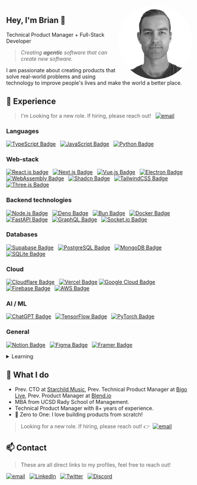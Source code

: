 <img align="right" src="https://github.com/itsbrex/itsbrex/blob/main/assets/brian_.png?raw=true" width="40%" height="40%" style="border-radius: 50%;" />

## Hey, I'm Brian 👋

Technical Product Manager + Full-Stack Developer
> *Creating **agentic** software that can create new software.*

I am passionate about creating products that solve real-world problems and using technology to improve people's lives and make the world a better place.

## 💼 Experience

> I'm Looking for a new role. If hiring, please reach out! &nbsp; [![email](https://img.shields.io/badge/Gmail-D14836?style=flat&logo=gmail&logoColor=white)](mailto:%68%69%40%69%74%73%62%72%65%78%2e%64%65%76?subject=Found%20you%20on%20GitHub%20-%20let's%20connect!&body=Hi%20Brian-%0D%0A%0D%0AI%20came%20across%20your%20profile%20on%20GitHub%20and%20wanted%20to...)

### Languages

[![TypeScript Badge](https://img.shields.io/badge/typescript-007ACC?style=flat&logo=typescript&logoColor=white)](https://www.typescriptlang.org/) &nbsp; [![JavaScript Badge](https://img.shields.io/badge/javascript-F7DF1E?style=flat&logo=javascript&logoColor=black)](https://wikipedia.org/wiki/JavaScript) &nbsp; [![Python Badge](https://img.shields.io/badge/python-3776AB?style=flat&logo=python&logoColor=white)](https://www.python.org/)

### Web-stack

[![React.js badge](https://img.shields.io/badge/react.js-20232A?style=flat&logo=react&logoColor=61DAFB)](https://react.dev/) &nbsp; [![Next.js Badge](https://img.shields.io/badge/next%20js-000000?style=flat&logo=nextdotjs&logoColor=white)](https://nextjs.org/) &nbsp; [![Vue.js Badge](https://img.shields.io/badge/vue.js-35495E?style=flat&logo=vue.js&logoColor=4FC08D)](https://vuejs.org/) &nbsp; [![Electron Badge](https://img.shields.io/badge/Electron-2B2E3A?style=flat&logo=electron&logoColor=9FEAF9)](https://www.electronjs.org/) &nbsp; [![WebAssembly Badge](https://img.shields.io/badge/WebAssembly-654FF0?style=flat&logo=webassembly&logoColor=white)](https://webassembly.org/) &nbsp; [![Shadcn Badge](https://img.shields.io/badge/shadcn%2Fui-000000?style=flat&logo=shadcnui&logoColor=white)](https://uishadcn.com/) &nbsp; [![TailwindCSS Badge](https://img.shields.io/badge/tailwind_css-38B2AC?style=flat&logo=tailwind-css&logoColor=white)](https://tailwindcss.com/) &nbsp; [![Three.js Badge](https://img.shields.io/badge/ThreeJs-black?style=flat&logo=three.js&logoColor=white)](https://threejs.org/)

### Backend technologies

[![Node.js Badge](https://img.shields.io/badge/node.js-6DA55F?style=flat&logo=node.js&logoColor=white)](https://nodejs.org/) &nbsp; [![Deno Badge](https://img.shields.io/badge/Deno-white?style=flat&logo=deno&logoColor=464647)](https://deno.com/) &nbsp; [![Bun Badge](https://img.shields.io/badge/bun-282a36?style=flat&logo=bun&logoColor=fbf0df)](https://bun.sh/) &nbsp; [![Docker Badge](https://img.shields.io/badge/docker-%230db7ed.svg?style=flat&logo=docker&logoColor=white)](https://www.docker.com/) &nbsp; [![FastAPI Badge](https://img.shields.io/badge/fastapi-109989?style=flat&logo=FASTAPI&logoColor=white)](https://fastapi.tiangolo.com/) &nbsp; [![GraphQL Badge](https://img.shields.io/badge/-graphql-E10098?style=flat&logo=graphql&logoColor=white)](https://graphql.org/) &nbsp; [![Socket.io Badge](https://img.shields.io/badge/socket.io-010101?style=flat&logo=socket.io&logoColor=white)](https://socket.io/)

### Databases

[![Supabase Badge](https://img.shields.io/badge/Supabase-181818?style=flat&logo=supabase&logoColor=white)](https://planetscale.com/) &nbsp; [![PostgreSQL Badge](https://img.shields.io/badge/postgres-%23316192.svg?style=flat&logo=postgresql&logoColor=white)](https://www.postgresql.org/) &nbsp; [![MongoDB Badge](https://img.shields.io/badge/mongodb-%234ea94b.svg?style=flat&logo=mongodb&logoColor=white)](https://www.mongodb.com/) &nbsp; [![SQLite Badge](https://img.shields.io/badge/sqlite-%23003B57.svg?style=flat&logo=sqlite&logoColor=white)](https://www.sqlite.org/)

### Cloud

[![Cloudflare Badge](https://img.shields.io/badge/cloudflare-F38020?style=flat&logo=cloudflare&logoColor=white)](https://www.cloudflare.com/) &nbsp; [![Vercel Badge](https://img.shields.io/badge/vercel-%23000000.svg?style=flat&logo=vercel&logoColor=white)](https://vercel.com/) [![Google Cloud Badge](https://img.shields.io/badge/google%20cloud-%234285F4.svg?style=flat&logo=google-cloud&logoColor=white)](https://cloud.google.com/) &nbsp; [![Firebase Badge](https://img.shields.io/badge/firebase-%23039BE5.svg?style=flat&logo=firebase)](https://firebase.google.com/) &nbsp; [![AWS Badge](https://img.shields.io/badge/Amazon_AWS-FF9900?style=flat&logo=amazonaws&logoColor=white)](https://aws.amazon.com/)

### AI / ML

[![ChatGPT Badge](https://img.shields.io/badge/ChatGPT-74aa9c?style=flat&logo=openai&logoColor=white)](https://chat.openai.com/) &nbsp; [![TensorFlow Badge](https://img.shields.io/badge/tensorflow-%23FF6F00.svg?style=flat&logo=tensorflow&logoColor=white)](https://www.tensorflow.org/) &nbsp; [![PyTorch Badge](https://img.shields.io/badge/pytorch-%23EE4C2C.svg?style=flat&logo=pytorch&logoColor=white)](https://pytorch.org/)

### General

[![Notion Badge](https://img.shields.io/badge/notion-%23000000.svg?style=flat&logo=notion&logoColor=white)](https://notion.so/) &nbsp; [![Figma Badge](https://img.shields.io/badge/figma-%23F24E1E.svg?style=flat&logo=figma&logoColor=white)](https://figma.com/) &nbsp; [![Framer Badge](https://img.shields.io/badge/Framer-black?style=flat&logo=framer&logoColor=blue)](https://framer.com/)
<details>
<summary>Learning</summary>

[![Tauri Badge](https://img.shields.io/badge/tauri-%2324C8DB.svg?style=flat&logo=tauri&logoColor=%23FFFFFF)](https://tauri.app/)
[![Rust Badge](https://img.shields.io/badge/rust-%23000000.svg?style=flat&logo=rust&logoColor=white)](https://www.rust-lang.org/)
[![Go Badge](https://img.shields.io/badge/go-00ADD8?style=flat&logo=go&logoColor=white)](https://go.dev/)

</details>

## 🌟 What I do

- Prev. CTO at [Starchild Music](https://starchildmusic.ai/), Prev. Technical Product Manager at [Bigo Live](https://www.linkedin.com/company/bigo-technology-pte.-ltd./), Prev. Product Manager at [Blend.io](https://blend.io/)
- MBA from UCSD Rady School of Management.
- Technical Product Manager with 8+ years of experience.
- 🚀 Zero to One: I love building products from scratch!

> Looking for a new role. If hiring, please reach out! 👉️&nbsp; [![email](https://img.shields.io/badge/Gmail-D14836?style=flat&logo=gmail&logoColor=white)](mailto:%68%69%40%69%74%73%62%72%65%78%2e%64%65%76?subject=Found%20you%20on%20GitHub%20-%20let's%20connect!&body=Hi%20Brian-%0D%0A%0D%0AI%20came%20across%20your%20profile%20on%20GitHub%20and%20wanted%20to...)

## 📫 Contact

> These are all direct links to my profiles, feel free to reach out!

[![email](https://img.shields.io/badge/Gmail-D14836?style=flat&logo=gmail&logoColor=white)](mailto:%68%69%40%69%74%73%62%72%65%78%2e%64%65%76?subject=Found%20you%20on%20GitHub%20-%20let's%20connect!&body=Hi%20Brian-%0D%0A%0D%0AI%20came%20across%20your%20profile%20on%20GitHub%20and%20wanted%20to...) &nbsp; [![LinkedIn](https://img.shields.io/badge/LinkedIn-0077B5?style=flat&logo=linkedin&logoColor=white)](https://linkedin.com/in/itsbrianroach) &nbsp; [![Twitter](https://img.shields.io/badge/Twitter-1DA1F2?style=flat&logo=twitter&logoColor=white)](https://twitter.com/itsbrex) &nbsp; [![Discord](https://img.shields.io/badge/Discord-7289DA?style=flat&logo=discord&logoColor=white)](https://discord.gg/users/372432679926235149)

